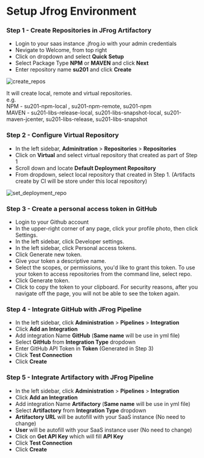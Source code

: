 # Setup Jfrog Environment

### Step 1 - Create Repositories in JFrog Artifactory

- Login to your saas instance <XXXXX>.jfrog.io with  your admin credentials
- Nevigate to Welcome, <user> from top right
- Click on dropdown and select **Quick Setup**
- Select Package Type **NPM** or **MAVEN** and click **Next**
- Enter repository name **su201** and click **Create**

![create_repos](https://user-images.githubusercontent.com/7561138/117177841-4f254e80-ad86-11eb-8184-20ffbe5c7af9.gif)


It will create local, remote and virtual repositories.<br/> e.g. <br/> NPM - su201-npm-local , su201-npm-remote, su201-npm <br/> MAVEN - su201-libs-release-local, su201-libs-snapshot-local, su201-maven-jcenter, su201-libs-release, su201-libs-snapshot

### Step 2 - Configure Virtual Repository

- In the left sidebar, **Adminitration** > **Repositories** > **Repositories**
- Click on **Virtual** and select virtual repository that created as part of Step 1
- Scroll down and locate **Default Deployment Repository**
- From dropdown, select local repository that created in Step 1. (Artifacts create by CI will be store under this local repository)

![set_deployment_repo](https://user-images.githubusercontent.com/7561138/117177860-53516c00-ad86-11eb-905f-31128c8e164d.gif)








### Step 3 - Create a personal access token in GitHub

- Login to your Github account
- In the upper-right corner of any page, click your profile photo, then click Settings.
- In the left sidebar, click Developer settings.
- In the left sidebar, click Personal access tokens.
- Click Generate new token.
- Give your token a descriptive name.
- Select the scopes, or permissions, you'd like to grant this token. To use your token to access repositories from the command line, select repo.
- Click Generate token.
- Click to copy the token to your clipboard. For security reasons, after you navigate off the page, you will not be able to see the token again.

### Step 4 - Integrate GitHub with JFrog Pipeline

- In the left sidebar, click **Administration** > **Pipelines** > **Integration**
- Click **Add an Integration**
- Add integration Name **GitHub** (**Same name** will be use in yml file)
- Select **GitHub** from **Integration Type** dropdown
- Enter GitHub API Token in **Token** (Generated in Step 3)
- Click **Test Connection** 
- Click **Create**

### Step 5 - Integrate Artifactory with JFrog Pipeline

- In the left sidebar, click **Administration** > **Pipelines** > **Integration**
- Click **Add an Integration**
- Add integration Name **Artifactory** (**Same name** will be use in yml file)
- Select **Artifactory** from **Integration Type** dropdown
- **Artifactory URL** will be autofill with your SaaS instance (No need to change)
- **User** will be autofill with your SaaS instance user (No need to change)
- Click on **Get API Key** which will fill **API Key** 
- Click **Test Connection** 
- Click **Create**